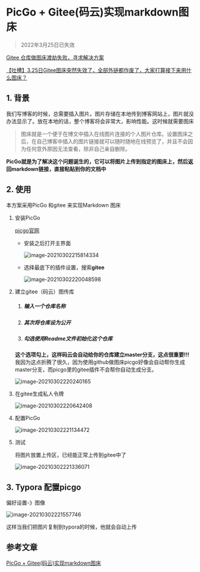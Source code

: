 # PicGo + Gitee(码云)实现markdown图床

>2022年3月25日已失效

[Gitee 仓库做图床渡劫失败，寻求解决方案](https://www.v2ex.com/t/842694)

[【吐槽】3.25日Gitee图床突然失效了，全部外链都作废了，大家打算接下来用什么图床？](https://meta.appinn.net/t/topic/31113)

## 1. 背景

我们写博客的时候，总需要插入图片。图片存储在本地传到博客网站上，图片就没办法显示了。放在本地的话，整个博客将会非常大，影响性能。这时候就需要图床

>图床就是一个便于在博文中插入在线图片连接的个人图片仓库。设置图床之后，在自己博客中插入的图片链接就可以随时随地在线预览了，并且不会因为任何意外原因无法查看，除非自己亲自删除。

**PicGo就是为了解决这个问题诞生的，它可以将图片上传到指定的图床上，然后返回markdown链接，直接粘贴到你的文档中**

## 2. 使用

本方案采用PicGo 和gitee 来实现Markdown 图床

1. 安装PicGo

   [picgo官网](https://github.com/Molunerfinn/PicGo)

   - 安装之后打开主界面

     ![image-20210302215814334](https://zszblog.oss-cn-beijing.aliyuncs.com/zszblog/blogimage-master/image-20210302215814334.png)

   - 选择最底下的插件设置，搜索**gitee**

     ![image-20210302220048598](https://zszblog.oss-cn-beijing.aliyuncs.com/zszblog/blogimage-master/image-20210302220048598.png)

2. 建立gitee（码云）图传库

   1. ##### 输入一个仓库名称

   2. ##### 其次将仓库设为公开

   3. ##### 勾选使用Readme文件初始化这个仓库

   **这个选项勾上，这样码云会自动给你的仓库建立master分支，这点很重要!!!** 我因为这点折腾了很久，因为使用github做图床picgo好像会自动帮你生成master分支，而picgo里的gitee插件不会帮你自动生成分支。

   ![image-20210302220240165](https://zszblog.oss-cn-beijing.aliyuncs.com/zszblog/blogimage-master/image-20210302220240165.png)

3. 在gitee生成私人令牌

   ![image-20210302220642408](https://zszblog.oss-cn-beijing.aliyuncs.com/zszblog/blogimage-master/image-20210302220642408.png)

4. 配置PicGo

   ![image-20210302221134472](https://zszblog.oss-cn-beijing.aliyuncs.com/zszblog/blogimage-master/image-20210302221134472.png)

5. 测试

   将图片放置上传区，已经能正常上传到gitee中了

   ![image-20210302221336071](https://zszblog.oss-cn-beijing.aliyuncs.com/zszblog/blogimage-master/image-20210302221336071.png)

## 3. Typora 配置picgo

偏好设置-》图像

![image-20210302221557746](https://zszblog.oss-cn-beijing.aliyuncs.com/zszblog/blogimage-master/image-20210302221557746.png)

这样当我们把图片复制到typora的时候，他就会自动上传

## 参考文章

[PicGo + Gitee(码云)实现markdown图床](https://www.jianshu.com/p/b69950a49ae2)

